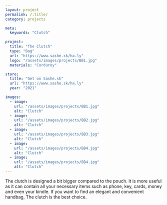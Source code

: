 ```yaml
---
layout: project
permalink: /:title/
category: projects

meta:
  keywords: "Clutch"

project:
  title: "The Clutch"
  type: "Bag"
  url: "https://www.sashe.sk/ha.ly"
  logo: "/assets/images/projects/BB1.jpg"
  materials: "Corduroy"

store:
  title: "Get on Sashe.sk"
  url: "https://www.sashe.sk/ha.ly"
  year: "2021"

images:
  - image:
    url: "/assets/images/projects/BB1.jpg"
    alt: "Clutch"
  - image:
    url: "/assets/images/projects/BB2.jpg"
    alt: "Clutch"
  - image:
    url: "/assets/images/projects/BB3.jpg"
    alt: "Clutch"
  - image:
    url: "/assets/images/projects/BB4.jpg"
    alt: "Clutch"
  - image:
    url: "/assets/images/projects/BB4.jpg"
    alt: "Clutch"
---
```

<p>
  The clutch is designed a bit bigger compared to the pouch. It is more useful as it can contain all your necessary items such as phone, key, cards, money and even your kindle.
  If you want to find an elegant and convenient handbag, The clutch is the best choice.
</p>
